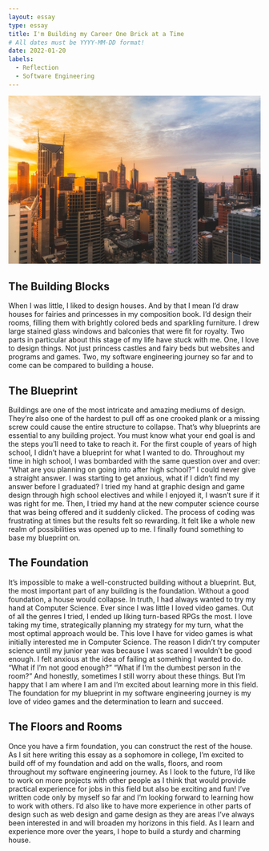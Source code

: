 ```yaml
---
layout: essay
type: essay
title: I'm Building my Career One Brick at a Time
# All dates must be YYYY-MM-DD format!
date: 2022-01-20
labels:
  - Reflection
  - Software Engineering
---
```


<img class="ui large right spaced image" src="../images/building.jpg">



## The Building Blocks 

When I was little, I liked to design houses. And by that I mean I’d draw houses for fairies and princesses in my composition book. I’d design their rooms, filling them with brightly colored beds and sparkling furniture. I drew large stained glass windows and balconies that were fit for royalty. Two parts in particular about this stage of my life have stuck with me. One, I love to design things. Not just princess castles and fairy beds but websites and programs and games. Two, my software engineering journey so far and to come can be compared to building a house. 


## The Blueprint  

Buildings are one of the most intricate and amazing mediums of design. They’re also one of the hardest to pull off as one crooked plank or a missing screw could cause the entire structure to collapse. That’s why blueprints are essential to any building project. You must know what your end goal is and the steps you’ll need to take to reach it. For the first couple of years of high school, I didn’t have a blueprint for what I wanted to do. Throughout my time in high school, I was bombarded with the same question over and over: “What are you planning on going into after high school?” I could never give a straight answer. I was starting to get anxious, what if I didn’t find my answer before I graduated? I tried my hand at graphic design and game design through high school electives and while I enjoyed it, I wasn’t sure if it was right for me. Then, I tried my hand at the new computer science course that was being offered and it suddenly clicked. The process of coding was frustrating at times but the results felt so rewarding. It felt like a whole new realm of possibilities was opened up to me. I finally found something to base my blueprint on. 

## The Foundation 

It’s impossible to make a well-constructed building without a blueprint. But, the most important part of any building is the foundation. Without a good foundation, a house would collapse. In truth, I had always wanted to try my hand at Computer Science. Ever since I was little I loved video games. Out of all the genres I tried, I ended up liking turn-based RPGs the most. I love taking my time, strategically planning my strategy for my turn, what the most optimal approach would be. This love I have for video games is what initially interested me in Computer Science. The reason I didn’t try computer science until my junior year was because I was scared I wouldn’t be good enough. I felt anxious at the idea of failing at something I wanted to do. “What if I’m not good enough?” “What if I’m the dumbest person in the room?” And honestly, sometimes I still worry about these things. But I’m happy that I am where I am and I’m excited about learning more in this field. The foundation for my blueprint in my software engineering journey is my love of video games and the determination to learn and succeed. 
 

## The Floors and Rooms 

Once you have a firm foundation, you can construct the rest of the house. As I sit here writing this essay as a sophomore in college, I’m excited to build off of my foundation and add on the walls, floors, and room throughout my software engineering journey. As I look to the future, I’d like to work on more projects with other people as I think that would provide practical experience for jobs in this field but also be exciting and fun! I’ve written code only by myself so far and I’m looking forward to learning how to work with others. I’d also like to have more experience in other parts of design such as web design and game design as they are areas I’ve always been interested in and will broaden my horizons in this field. As I learn and experience more over the years, I hope to build a sturdy and charming house. 
